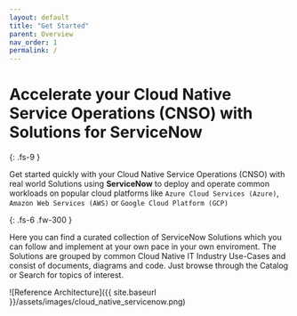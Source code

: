 ```yaml
---
layout: default
title: "Get Started"
parent: Overview
nav_order: 1
permalink: /
---
```


# Accelerate your Cloud Native Service Operations (CNSO) with Solutions for ServiceNow
{: .fs-9 }

Get started quickly with your Cloud Native Service Operations (CNSO) with real world Solutions using **ServiceNow** to deploy and operate common workloads on popular cloud platforms like `Azure Cloud Services (Azure)`, `Amazon Web Services (AWS)` or `Google Cloud Platform (GCP)`

{: .fs-6 .fw-300 }

Here you can find a curated collection of ServiceNow Solutions which you can follow and implement at your own pace in your own enviroment. The Solutions are grouped by common Cloud Native IT   Industry Use-Cases and consist of documents, diagrams and code. Just browse through the Catalog or Search for topics of interest.

![Reference Architecture]({{ site.baseurl }}/assets/images/cloud_native_servicenow.png)